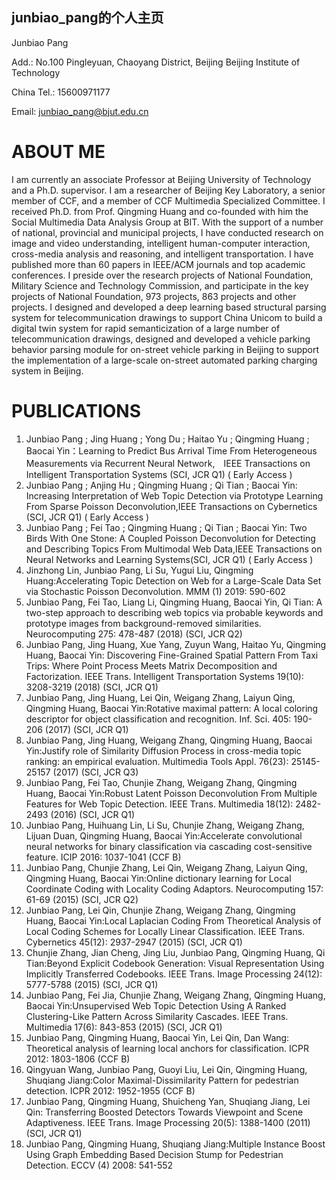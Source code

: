 ## junbiao_pang的个人主页

Junbiao Pang

Add.: No.100 Pingleyuan, Chaoyang District, Beijing Beijing Institute of Technology

China Tel.: 15600971177 

Email: junbiao_pang@bjut.edu.cn

# ABOUT ME 

I am currently an associate Professor at Beijing University of Technology and a Ph.D. supervisor. I am a researcher of Beijing Key Laboratory, a senior member of CCF, and a member of CCF Multimedia Specialized Committee. I received Ph.D. from Prof. Qingming Huang and co-founded with him the Social Multimedia Data Analysis Group at BIT. With the support of a number of national, provincial and municipal projects, I have conducted research on image and video understanding, intelligent human-computer interaction, cross-media analysis and reasoning, and intelligent transportation. I have published more than 60 papers in IEEE/ACM journals and top academic conferences. I preside over the research projects of National Foundation, Military Science and Technology Commission, and participate in the key projects of National Foundation, 973 projects, 863 projects and other projects. I designed and developed a deep learning based structural parsing system for telecommunication drawings to support China Unicom to build a digital twin system for rapid semanticization of a large number of telecommunication drawings, designed and developed a vehicle parking behavior parsing module for on-street vehicle parking in Beijing to support the implementation of a large-scale on-street automated parking charging system in Beijing.

# PUBLICATIONS

1. Junbiao Pang ; Jing Huang ; Yong Du ; Haitao Yu ; Qingming Huang ; Baocai Yin：Learning to Predict Bus Arrival Time From Heterogeneous Measurements via Recurrent Neural Network,　IEEE Transactions on Intelligent Transportation Systems (SCI, JCR Q1) ( Early Access )
2. Junbiao Pang ; Anjing Hu ; Qingming Huang ; Qi Tian ; Baocai Yin: Increasing Interpretation of Web Topic Detection via Prototype Learning From Sparse Poisson Deconvolution,IEEE Transactions on Cybernetics (SCI, JCR Q1) ( Early Access )
3. Junbiao Pang ; Fei Tao ; Qingming Huang ; Qi Tian ; Baocai Yin: Two Birds With One Stone: A Coupled Poisson Deconvolution for Detecting and Describing Topics From Multimodal Web Data,IEEE Transactions on Neural Networks and Learning Systems(SCI, JCR Q1) ( Early Access )
4. Jinzhong Lin, Junbiao Pang, Li Su, Yugui Liu, Qingming Huang:Accelerating Topic Detection on Web for a Large-Scale Data Set via Stochastic Poisson Deconvolution. MMM (1) 2019: 590-602
5. Junbiao Pang, Fei Tao, Liang Li, Qingming Huang, Baocai Yin, Qi Tian: A two-step approach to describing web topics via probable keywords and prototype images from background-removed similarities. Neurocomputing 275: 478-487 (2018) (SCI, JCR Q2)
6. Junbiao Pang, Jing Huang, Xue Yang, Zuyun Wang, Haitao Yu, Qingming Huang, Baocai Yin: Discovering Fine-Grained Spatial Pattern From Taxi Trips: Where Point Process Meets Matrix Decomposition and Factorization. IEEE Trans. Intelligent Transportation Systems 19(10): 3208-3219 (2018) (SCI, JCR Q1)
7. Junbiao Pang, Jing Huang, Lei Qin, Weigang Zhang, Laiyun Qing, Qingming Huang, Baocai Yin:Rotative maximal pattern: A local coloring descriptor for object classification and recognition. Inf. Sci. 405: 190-206 (2017) (SCI, JCR Q1)
8. Junbiao Pang, Jing Huang, Weigang Zhang, Qingming Huang, Baocai Yin:Justify role of Similarity Diffusion Process in cross-media topic ranking: an empirical evaluation. Multimedia Tools Appl. 76(23): 25145-25157 (2017) (SCI, JCR Q3)
9. Junbiao Pang, Fei Tao, Chunjie Zhang, Weigang Zhang, Qingming Huang, Baocai Yin:Robust Latent Poisson Deconvolution From Multiple Features for Web Topic Detection. IEEE Trans. Multimedia 18(12): 2482-2493 (2016) (SCI, JCR Q1)
10. Junbiao Pang, Huihuang Lin, Li Su, Chunjie Zhang, Weigang Zhang, Lijuan Duan, Qingming Huang, Baocai Yin:Accelerate convolutional neural networks for binary classification via cascading cost-sensitive feature. ICIP 2016: 1037-1041 (CCF B)
11. Junbiao Pang, Chunjie Zhang, Lei Qin, Weigang Zhang, Laiyun Qing, Qingming Huang, Baocai Yin:Online dictionary learning for Local Coordinate Coding with Locality Coding Adaptors. Neurocomputing 157: 61-69 (2015) (SCI, JCR Q2)
12. Junbiao Pang, Lei Qin, Chunjie Zhang, Weigang Zhang, Qingming Huang, Baocai Yin:Local Laplacian Coding From Theoretical Analysis of Local Coding Schemes for Locally Linear Classification. IEEE Trans. Cybernetics 45(12): 2937-2947 (2015) (SCI, JCR Q1)
13. Chunjie Zhang, Jian Cheng, Jing Liu, Junbiao Pang, Qingming Huang, Qi Tian:Beyond Explicit Codebook Generation: Visual Representation Using Implicitly Transferred Codebooks. IEEE Trans. Image Processing 24(12): 5777-5788 (2015) (SCI, JCR Q1)
14. Junbiao Pang, Fei Jia, Chunjie Zhang, Weigang Zhang, Qingming Huang, Baocai Yin:Unsupervised Web Topic Detection Using A Ranked Clustering-Like Pattern Across Similarity Cascades. IEEE Trans. Multimedia 17(6): 843-853 (2015) (SCI, JCR Q1)
15. Junbiao Pang, Qingming Huang, Baocai Yin, Lei Qin, Dan Wang: Theoretical analysis of learning local anchors for classification. ICPR 2012: 1803-1806 (CCF B)
16. Qingyuan Wang, Junbiao Pang, Guoyi Liu, Lei Qin, Qingming Huang, Shuqiang Jiang:Color Maximal-Dissimilarity Pattern for pedestrian detection. ICPR 2012: 1952-1955 (CCF B)
17. Junbiao Pang, Qingming Huang, Shuicheng Yan, Shuqiang Jiang, Lei Qin: Transferring Boosted Detectors Towards Viewpoint and Scene Adaptiveness. IEEE Trans. Image Processing 20(5): 1388-1400 (2011) (SCI, JCR Q1)
18. Junbiao Pang, Qingming Huang, Shuqiang Jiang:Multiple Instance Boost Using Graph Embedding Based Decision Stump for Pedestrian Detection. ECCV (4) 2008: 541-552
